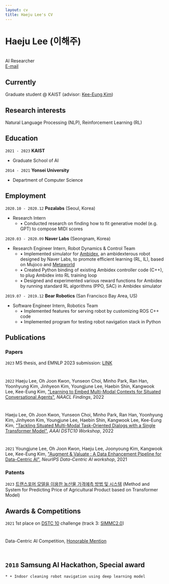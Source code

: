 ```yaml
---
layout: cv
title: Haeju Lee's CV
---
```

# Haeju Lee (이해주)  
<br>
AI Researcher

<div id="webaddress">
<a href="mailto: lhg912@gmail.com">E-mail</a>
</div>


## Currently

Graduate student @ KAIST (advisor: [Kee-Eung Kim](http://ailab.kaist.ac.kr/users/kekim))

## Research interests

Natural Language Processing (NLP), Reinforcement Learning (RL)

## Education


`2021 - 2023`
__KAIST__

- Graduate School of AI

`2014 - 2021`
__Yonsei University__

- Department of Computer Science

## Employment

`2020.10 - 2020.12`
__Pozalabs__ (Seoul, Korea)

- Research Intern
    * • Conducted research on finding how to fit generative model (e.g. GPT) to compose MIDI scores

`2020.03 - 2020.09`
__Naver Labs__ (Seongnam, Korea)

- Research Engineer Intern, Robot Dynamics & Control Team
    * • Implemented simulator for [Ambidex](https://youtu.be/NWEPEfRJ_3g), an ambidexterous robot designed by Naver Labs, to promote efficient learning (RL, IL), based on Mujoco and [Metaworld](https://meta-world.github.io)
    * • Created Python binding of existing Ambidex controller code (C++), to plug Ambidex into RL training loop
    * • Designed and experimented various reward functions for Ambidex by running standard RL algorithms (PPO, SAC) in Ambidex simulator

`2019.07 - 2019.12`
__Bear Robotics__ (San Francisco Bay Area, US)

- Software Engineer Intern, Robotics Team
    * • Implemented features for serving robot by customizing ROS C++ code
    * • Implemented program for testing robot navigation stack in Python


## Publications

### Papers

`2023`
MS thesis, and EMNLP 2023 submission: [LINK](https://github.com/heyzude/markdown-cv/blob/master/assets/Papers/HJLee_MS_defense_v2.pdf)
<div style=" width: 0.8em; height: 0.8em;"></div>

`2022`
Haeju Lee, Oh Joon Kwon, Yunseon Choi, Minho Park, Ran Han, Yoonhyung Kim, Jinhyeon Kim, Youngjune Lee, Haebin Shin, Kangwook Lee, Kee-Eung Kim, ["Learning to Embed Multi-Modal Contexts for Situated Conversational Agents"](https://aclanthology.org/2022.findings-naacl.61/), *NAACL Findings*, 2022
<div style=" width: 0.8em; height: 0.8em;"></div>

Haeju Lee, Oh Joon Kwon, Yunseon Choi, Minho Park, Ran Han, Yoonhyung Kim, Jinhyeon Kim, Youngjune Lee, Haebin Shin, Kangwook Lee, Kee-Eung Kim, ["Tackling Situated Multi-Modal Task-Oriented Dialogs with a Single Transformer Model"](http://ailab.kaist.ac.kr/papers/LKC2022TACKLING), *AAAI DSTC10 Workshop*, 2022
<div style=" width: 0.8em; height: 0.8em;"></div>

`2021`
Youngjune Lee, Oh Joon Kwon, Haeju Lee, Joonyoung Kim, Kangwook Lee, Kee-Eung Kim, ["Augment & Valuate : A Data Enhancement Pipeline for Data-Centric AI"](https://datacentricai.org/neurips21/papers/154_CameraReady_[154]Augment&ValuateAdataenhancementpipelineforDataCentricAI.pdf), *NeurIPS Data-Centric AI workshop*, 2021

### Patents

`2023`
[트랜스포머 모델을 이용한 농산물 가격예측 방법 및 시스템](https://github.com/heyzude/markdown-cv/blob/master/assets/Patents/06.%20%EC%B6%9C%EC%9B%90%EC%82%AC%EC%8B%A4%EC%A6%9D%EB%AA%85%EC%9B%90_%EB%86%8D%EC%82%B0%EB%AC%BC%EA%B0%80%EA%B2%A9%EC%98%88%EC%B8%A1%EB%B0%A9%EB%B2%95%EB%B0%8F%EC%8B%9C%EC%8A%A4%ED%85%9C(10-2023-0000951)_%EC%86%90%ED%9A%A8%EC%83%81_DP220112.pdf)
(Method and System for Predicting Price of Agricultural Product based on Transformer Model)

## Awards & Competitions

`2021`
1st place on [DSTC 10](https://dstc10.dstc.community/) challenge (track 3: [SIMMC2.0](https://github.com/facebookresearch/simmc2/tree/main/dstc10))

<div style=" width: 0.8em; height: 0.8em;"></div>

Data-Centric AI Competition, [Honorable Mention](https://www.deeplearning.ai/blog/data-centric-ai-competition-kaist-aiprlab/)

<div style=" width: 0.8em; height: 0.8em;"></div>


`2018`
Samsung AI Hackathon, Special award
- 
    * • Indoor cleaning robot navigation using deep learning model


<!-- ### Footer

Last updated: May 2013 -->


